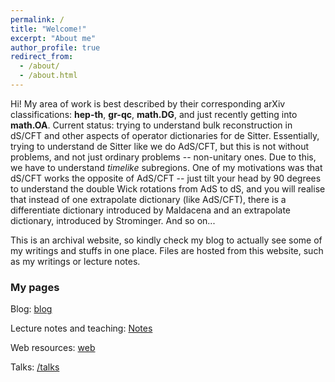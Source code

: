 ```yaml
---
permalink: /
title: "Welcome!"
excerpt: "About me"
author_profile: true
redirect_from: 
  - /about/
  - /about.html
---
```

Hi! My area of work is best described by their corresponding arXiv classifications: **hep-th**, **gr-qc**, **math.DG**, and just recently getting into **math.OA**. Current status: trying to understand bulk reconstruction in dS/CFT and other aspects of operator dictionaries for de Sitter. Essentially, trying to understand de Sitter like we do AdS/CFT, but this is not without problems, and not just ordinary problems -- non-unitary ones. Due to this, we have to understand _timelike_ subregions. One of my motivations was that dS/CFT works the opposite of AdS/CFT -- just tilt your head by 90 degrees to understand the double Wick rotations from AdS to dS, and you will realise that instead of one extrapolate dictionary (like AdS/CFT), there is a differentiate dictionary introduced by Maldacena and an extrapolate dictionary, introduced by Strominger. And so on...

This is an archival website, so kindly check my blog to actually see some of my writings and stuffs in one place. Files are hosted from this website, such as my writings or lecture notes.

<h3>My pages</h3>

Blog: <a href="https://vkalvakotamath.blogspot.com/">blog</a>

Lecture notes and teaching: <a href="https://vkalvakotamath.blogspot.com/notes/">Notes</a>

Web resources: <a href="https://vkalvakotamath.blogspot.com/web/">web</a>

Talks: <a href="https://vkalvakotamath.github.io/talks/">/talks</a>
